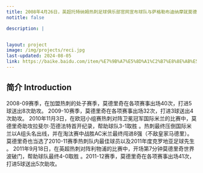 ```yaml
---
title: 2008年4月26日，英超托特纳姆热刺足球俱乐部官网宣布球队与萨格勒布迪纳摩就莫德里奇的转会问题达成了一致.在效力热刺期间莫德里奇也当选了2010-11赛季热刺队内最佳球员以及2011年度克罗地亚足球先生。
notitle: false

description: |


layout: project
image: /img/projects/reci.jpg
last-updated: 2024-08-05
link: https://baike.baidu.com/item/%E7%9B%A7%E5%8D%A1%C2%B7%E8%8E%AB%E5%BE%B7%E9%87%8C%E5%A5%87/3311744
---
```


## 简介 Introduction
2008-09赛季，在加盟热刺的处子赛季，莫德里奇在各项赛事出场40次，打进5球送出8次助攻。
2009-10赛季，莫德里奇在各项赛事出场32次，打进3球送出4次助攻。
2010年11月3日，在欧冠小组赛热刺对阵卫冕冠军国际米兰的比赛中，莫德里奇助攻拉斐尔·范德法特首开纪录，帮助球队3-1取胜 。热刺最终压倒国际米兰以A组头名出线，并在淘汰赛中战胜AC米兰最终闯进8强（不敌皇家马德里）。莫德里奇也当选了2010-11赛季热刺队内最佳球员以及2011年度克罗地亚足球先生 。
2011年9月18日，在英超热刺对阵利物浦的比赛中，开场第7分钟莫德里奇世界波破门，帮助球队最终4-0取胜 。2011-12赛季，莫德里奇在各项赛事出场41次，打进5球送出5次助攻。

